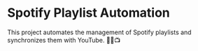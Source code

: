 # Spotify Playlist Automation
 This project automates the management of Spotify playlists and synchronizes them with YouTube. :robot::musical_note::tv:
